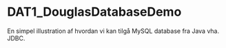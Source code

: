 # DAT1_DouglasDatabaseDemo
En simpel illustration af hvordan vi kan tilgå MySQL database fra Java vha. JDBC.

